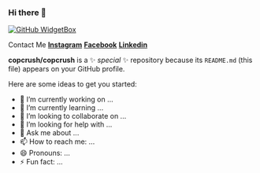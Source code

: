### Hi there 👋

[![GitHub WidgetBox](https://github-widgetbox.vercel.app/api/skills?languages=js,html,css,postgresql,mongodb,react,node)](https://github.com/Jurredr/github-widgetbox)

Contact Me
<a href="https://www.instagram.com/copcrush/"><strong>Instagram</strong></a>
<a href="https://www.facebook.com/navaphan.singkaew/"><strong>Facebook</strong></a>
<a href="https://www.linkedin.com/in/navaphan-singkaew-bb9575240/"><strong>Linkedin</strong></a>


**copcrush/copcrush** is a ✨ _special_ ✨ repository because its `README.md` (this file) appears on your GitHub profile.

Here are some ideas to get you started:

- 🔭 I’m currently working on ...
- 🌱 I’m currently learning ...
- 👯 I’m looking to collaborate on ...
- 🤔 I’m looking for help with ...
- 💬 Ask me about ...
- 📫 How to reach me: ...
- 😄 Pronouns: ...
- ⚡ Fun fact: ...


